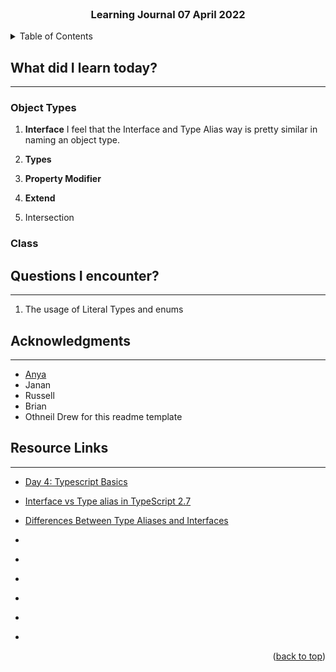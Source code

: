 <div id="top"></div>

<br />

<h3 align="center">Learning Journal 07 April 2022</h3>

<!-- TABLE OF CONTENTS -->
<details>
  <summary>Table of Contents</summary>
  <ul>
    <li><a href="#what-did-i-learn-today">What did I learn today?</a></li>
    <li><a href="#questions-i-encounter">Questions I encounter?</a></li>
    <li><a href="#acknowledgments">Acknowledgments</a></li>
    <li><a href="#resource-links">Resource Links</a></li>
      </ul>
     
</details>

<!-- ABOUT THE PROJECT -->
## What did I learn today? ##
----
### Object Types ###
1. **Interface**
   I feel that the Interface and Type Alias way is pretty similar in naming an object type.





2. **Types**

3. **Property Modifier**

4. **Extend**

5. Intersection


### Class ###



## Questions I encounter? ##
----

1. The usage of Literal Types and enums
 

<!-- ACKNOWLEDGMENTS -->
## Acknowledgments ##
----
* [Anya](https://github.com/huanganya/react-native-starter)
* Janan
* Russell
* Brian
* Othneil Drew for this readme template

<!-- Resource Links -->
## Resource Links ##
----
* [Day 4: Typescript Basics](https://docs.google.com/document/d/1U3ox3hbFrJiRdioJW485wjK60HGyjeNGp0W0BYpjKB8/edit#heading=h.6ylm5h2iamf9)

* [Interface vs Type alias in TypeScript 2.7](https://medium.com/@martin_hotell/interface-vs-type-alias-in-typescript-2-7-2a8f1777af4c)

* [Differences Between Type Aliases and Interfaces](https://www.typescriptlang.org/docs/handbook/2/everyday-types.html#differences-between-type-aliases-and-interfaces)

* []()

* []()

* []()

* []()

* []()

* []()

<p align="right">(<a href="#top">back to top</a>)</p>

